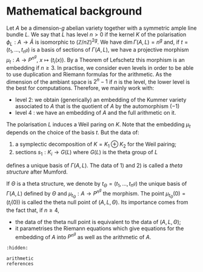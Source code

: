 # Mathematical background

Let $A$ be a dimension-$g$ abelian variety together with a symmetric ample line bundle $L$. We say that $L$ has level
$n>0$ if the kernel $K$ of the polarisation $\phi_L : A \rightarrow \hat{A}$ 
is isomorphic to $(\mathbb{Z}/n\mathbb{Z})^{2g}$. We have $\operatorname{dim} \Gamma(A,
L)=n^g$ and, if $t=(t_1, \ldots, t_{n^g})$ is a basis of sections of $\Gamma(A, L)$, we have a
projective morphism $\mu_t : A \rightarrow P^{n^g}$, $x \mapsto (t_i(x))$. By a Theorem of Lefschetz
this morphism is an embedding if $n\geq 3$. In practise, we consider even levels in order to be
able to use duplication and Riemann formulas for the arithmetic. As the dimension of the
ambiant space is $2^n-1$ if $n$ is the level, the lower level is the best for computations. Therefore, we mainly
work with:
- level 2: we obtain (generically) an embedding of the Kummer variety associated to $A$ that
  is the quotient of $A$ by the automorphism $(-1)$
- level 4 : we have an embedding of $A$ and the full arithmetic on it.

The polarisation $L$ induces a Weil paring on $K$.
Note that the embedding $\mu_t$ depends on the choice of the basis $t$. But the data of:
1) a symplectic decomposition of $K= K_1 \oplus K_2$ for the Weil pairing;
2) sections $s_1 : K_i \rightarrow G(L)$ where $G(L)$ is the theta group of $L$

defines a unique basis of $\Gamma(A, L)$. The data of 1) and 2) is called a *theta structure* after Mumford.

If $\Theta$ is a theta structure, we denote by $t_\Theta=(t_1, \ldots, t_{n^g})$ the unique
basis of $\Gamma(A,L)$ defined by $\Theta$ and $\mu_{t_\Theta} : A \rightarrow P^{n^g}$ the
morphism. The point $\mu_{t_\Theta}(0)=(t_i(0))$ is called the theta null point of
$(A,L,\Theta$). Its importance comes from the fact that, if $n\geq 4$, 
- the data of the theta null point is equivalent to the data of $(A, L, \Theta)$;
- it parametrises the Riemann equations which give equations for the embedding of $A$ into
  $P^{n^g}$ as well as the arithmetic of $A$.
  
```{toctree}
:hidden:

arithmetic
references
```
